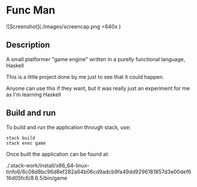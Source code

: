 # Func Man

![Screenshot](./images/screencap.png =640x )

## Description

A small platformer "game engine" written in a purelly functional language, Haskell

This is a little project done by me just to see that it could happen.

Anyone can use this if they want, but it was really just an experiment for me as I'm learning Haskell

## Build and run

To build and run the application through stack, use:

```
stack build
stack exec game
```

Once built the application can be found at: 

./.stack-work/install/x86_64-linux-tinfo6/6c08d8bc96d8ef282a64b06cd9adcb9fa49dd9296181857d3e00def616d05fc6/8.6.5/bin/game
